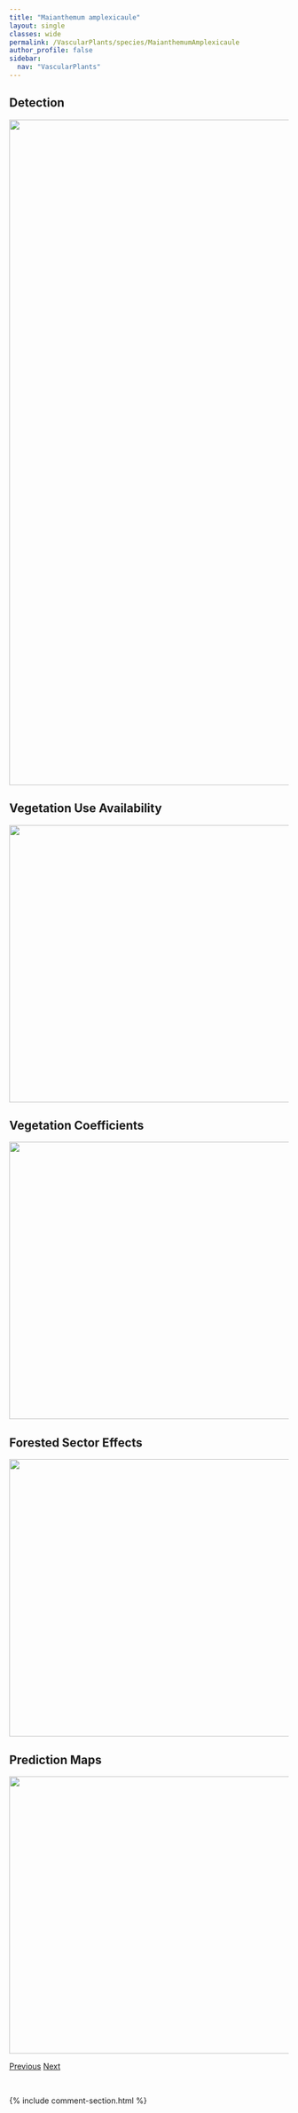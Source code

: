 ```yaml
---
title: "Maianthemum amplexicaule"
layout: single
classes: wide
permalink: /VascularPlants/species/MaianthemumAmplexicaule
author_profile: false
sidebar:
  nav: "VascularPlants"
---
```


<h2>Detection</h2>

<a href="https://drive.google.com/uc?export=view&id=1DaPhc3IM5I_ebQsexGw-4NJGT6jfKzLi">
<img src="https://drive.google.com/uc?export=view&id=1DaPhc3IM5I_ebQsexGw-4NJGT6jfKzLi" height = "1200" width = "800">
</a>


<h2>Vegetation Use Availability</h2>

<a href="https://drive.google.com/uc?export=view&id=14x75bD-QP8N7QssLMMbwSwoZRcjVNnGS">
<img src="https://drive.google.com/uc?export=view&id=14x75bD-QP8N7QssLMMbwSwoZRcjVNnGS" height = "500" width = "1000">
</a>


<h2>Vegetation Coefficients</h2>

<a href="https://drive.google.com/uc?export=view&id=178upO-PEJeyPC31TP8q_R1uVisBEkHHB">
<img src="https://drive.google.com/uc?export=view&id=178upO-PEJeyPC31TP8q_R1uVisBEkHHB" height = "500" width = "1000">
</a>


<h2>Forested Sector Effects</h2>

<a href="https://drive.google.com/uc?export=view&id=1hMAlbXEra9z2jqsq41KvIGUA0zXM3suB">
<img src="https://drive.google.com/uc?export=view&id=1hMAlbXEra9z2jqsq41KvIGUA0zXM3suB" height = "500" width = "1000">
</a>


<h2>Prediction Maps</h2>

<a href="https://drive.google.com/uc?export=view&id=1E4fetx-eVMIPm-bDnlT9EUdsxVY4uAEe">
<img src="https://drive.google.com/uc?export=view&id=1E4fetx-eVMIPm-bDnlT9EUdsxVY4uAEe" height = "500" width = "1000">
</a>


<a href="/DevelopmentWebsite/VascularPlants/species/MadiaGlomerata" class="pagination--pager" title="Madia glomerata">Previous</a> <a href="/DevelopmentWebsite/VascularPlants/species/MaianthemumCanadense" class="pagination--pager" title="Wild Lily Of The Valley">Next</a>

<p>&nbsp;</p>

{% include comment-section.html %}
